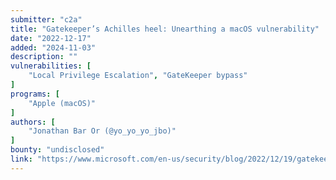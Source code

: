```yaml
---
submitter: "c2a"
title: "Gatekeeper’s Achilles heel: Unearthing a macOS vulnerability"
date: "2022-12-17"
added: "2024-11-03"
description: ""
vulnerabilities: [
    "Local Privilege Escalation", "GateKeeper bypass"
]
programs: [
    "Apple (macOS)"
]
authors: [
    "Jonathan Bar Or (@yo_yo_yo_jbo)"
]
bounty: "undisclosed"
link: "https://www.microsoft.com/en-us/security/blog/2022/12/19/gatekeepers-achilles-heel-unearthing-a-macos-vulnerability/"
---
```




